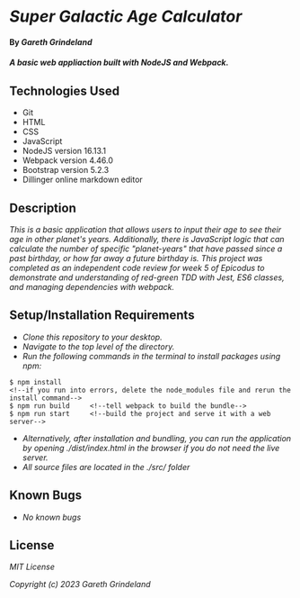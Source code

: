 # _Super Galactic Age Calculator_

#### By _**Gareth Grindeland**_

#### _A basic web appliaction built with NodeJS and Webpack._

## Technologies Used

* Git
* HTML
* CSS
* JavaScript
* NodeJS version 16.13.1
* Webpack version 4.46.0
* Bootstrap version 5.2.3
* Dillinger online markdown editor

## Description

_This is a basic application that allows users to input their age to see their age in other planet's years.  Additionally, there is JavaScript logic that can calculate the number of specific "planet-years" that have passed since a past birthday, or how far away a future birthday is. This project was completed as an independent code review for week 5 of Epicodus to demonstrate and understanding of red-green TDD with Jest, ES6 classes, and managing dependencies with webpack._

## Setup/Installation Requirements

* _Clone this repository to your desktop._
* _Navigate to the top level of the directory._
* _Run the following commands in the terminal to install packages using npm:_
```
$ npm install
<!--if you run into errors, delete the node_modules file and rerun the install command-->
$ npm run build     <!--tell webpack to build the bundle-->
$ npm run start     <!--build the project and serve it with a web server-->
```
* _Alternatively, after installation and bundling, you can run the application by opening ./dist/index.html in the browser if you do not need the live server._
* _All source files are located in the ./src/ folder_

## Known Bugs

* _No known bugs_

## License

_MIT License_

_Copyright (c) 2023 Gareth Grindeland_